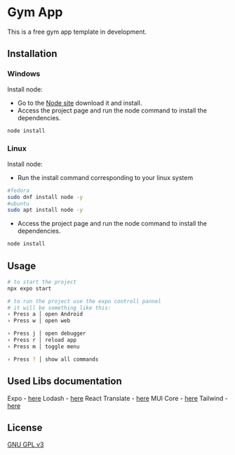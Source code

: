# Gym App

This is a free gym app template in development.

## Installation

### Windows

Install node:
- Go to the [Node site](https://nodejs.org/en/download) download it and install.
- Access the project page and run the node command to install the dependencies.
```bash
node install
```

### Linux

Install node:
- Run the install command corresponding to your linux system
```bash
#fedora
sudo dnf install node -y
#ubuntu
sudo apt install node -y
```
- Access the project page and run the node command to install the dependencies.
```bash
node install
```

## Usage

```bash
# to start the project
npx expo start

# to run the project use the expo controll pannel
# it will be something like this:
› Press a │ open Android
› Press w │ open web

› Press j │ open debugger
› Press r │ reload app
› Press m │ toggle menu

› Press ? │ show all commands
```

## Used Libs documentation

Expo - [here](https://docs.expo.dev/)
Lodash - [here](https://lodash.com/)
React Translate - [here](https://react.i18next.com/getting-started)
MUI Core - [here](https://mui.com/material-ui/getting-started/overview/)
Tailwind - [here](https://tailwindcss.com/docs/installation)


## License

[GNU GPL v3](https://choosealicense.com/licenses/gpl-3.0/)